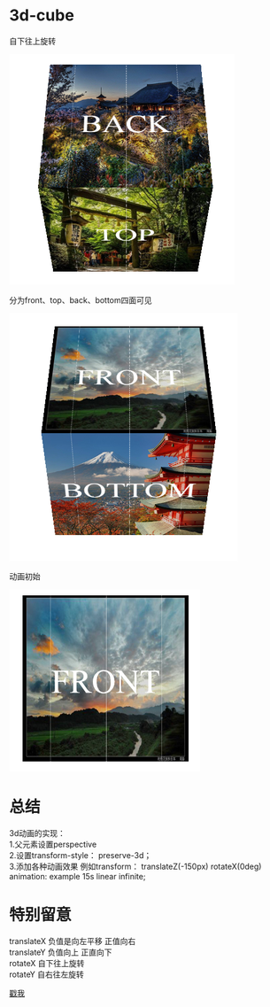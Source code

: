# 3d-cube


自下往上旋转<br>


![preview](images/cube1.png)


分为front、top、back、bottom四面可见<br>


![preview](images/cube2.png)

动画初始<br>


![preview](images/cube3.png)

# 总结
3d动画的实现：<br>
1.父元素设置perspective<br>
2.设置transform-style： preserve-3d；<br>
3.添加各种动画效果 例如transform： translateZ(-150px) rotateX(0deg)<br>
animation: example 15s linear infinite;<br>

# 特别留意
translateX 负值是向左平移 正值向右<br>
translateY 负值向上 正直向下<br>
rotateX 自下往上旋转<br>
rotateY 自右往左旋转<br>


[戳我](https://kuronekonyaa.github.io/3d-cube/)
